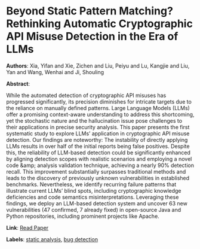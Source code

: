 # Beyond Static Pattern Matching? Rethinking Automatic Cryptographic API Misuse Detection in the Era of LLMs

**Authors**: Xia, Yifan and Xie, Zichen and Liu, Peiyu and Lu, Kangjie and Liu, Yan and Wang, Wenhai and Ji, Shouling

**Abstract**:

While the automated detection of cryptographic API misuses has progressed significantly, its precision diminishes for intricate targets due to the reliance on manually defined patterns. Large Language Models (LLMs) offer a promising context-aware understanding to address this shortcoming, yet the stochastic nature and the hallucination issue pose challenges to their applications in precise security analysis. This paper presents the first systematic study to explore LLMs’ application in cryptographic API misuse detection. Our findings are noteworthy: The instability of directly applying LLMs results in over half of the initial reports being false positives. Despite this, the reliability of LLM-based detection could be significantly enhanced by aligning detection scopes with realistic scenarios and employing a novel code \&amp; analysis validation technique, achieving a nearly 90\% detection recall. This improvement substantially surpasses traditional methods and leads to the discovery of previously unknown vulnerabilities in established benchmarks. Nevertheless, we identify recurring failure patterns that illustrate current LLMs’ blind spots, including cryptographic knowledge deficiencies and code semantics misinterpretations. Leveraging these findings, we deploy an LLM-based detection system and uncover 63 new vulnerabilities (47 confirmed, 7 already fixed) in open-source Java and Python repositories, including prominent projects like Apache.

**Link**: [Read Paper](https://doi.org/10.1145/3728875)

**Labels**: [static analysis](../../labels/static_analysis.md), [bug detection](../../labels/bug_detection.md)
